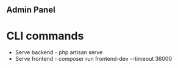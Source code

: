 ## Admin Panel

# CLI commands

* Serve backend - php artisan serve
* Serve frontend - composer run frontend-dev --timeout 36000